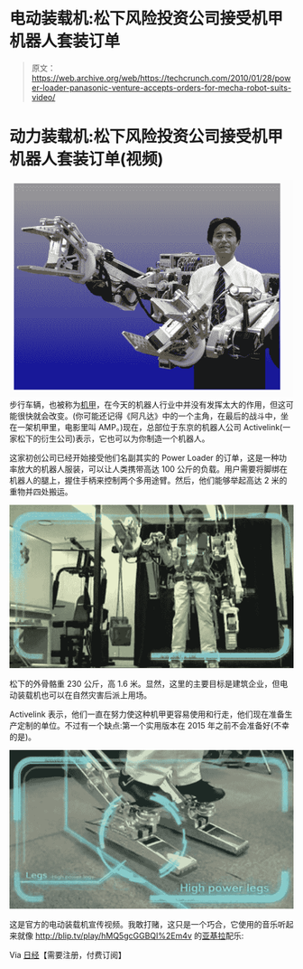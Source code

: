 # 电动装载机:松下风险投资公司接受机甲机器人套装订单

> 原文：<https://web.archive.org/web/https://techcrunch.com/2010/01/28/power-loader-panasonic-venture-accepts-orders-for-mecha-robot-suits-video/>

# 动力装载机:松下风险投资公司接受机甲机器人套装订单(视频)

[![](img/e9284c8097dd328015349714d9fdec84.png "powerloader_1")](https://web.archive.org/web/20230322155911/http://www.crunchgear.com/2010/01/28/power-loader-panasonic-venture-accepts-orders-for-mecha-robot-suits-video/powerloader_1/) 
步行车辆，也被称为[机甲](https://web.archive.org/web/20230322155911/http://en.wikipedia.org/wiki/Mecha)，在今天的机器人行业中并没有发挥太大的作用，但这可能很快就会改变。(你可能还记得《阿凡达》中的一个主角，在最后的战斗中，坐在一架机甲里，电影里叫 AMP。)现在，总部位于东京的机器人公司 Activelink(一家松下的衍生公司)表示，它也可以为你制造一个机器人。

这家初创公司已经开始接受他们名副其实的 Power Loader 的订单，这是一种功率放大的机器人服装，可以让人类携带高达 100 公斤的负载。用户需要将脚绑在机器人的腿上，握住手柄来控制两个多用途臂。然后，他们能够举起高达 2 米的重物并四处搬运。

[![](img/1a03770beead209339613cdc6ba2b52c.png "powerloader_2")](https://web.archive.org/web/20230322155911/http://www.crunchgear.com/2010/01/28/power-loader-panasonic-venture-accepts-orders-for-mecha-robot-suits-video/powerloader_2/)

松下的外骨骼重 230 公斤，高 1.6 米。显然，这里的主要目标是建筑企业，但电动装载机也可以在自然灾害后派上用场。

Activelink 表示，他们一直在努力使这种机甲更容易使用和行走，他们现在准备生产定制的单位。不过有一个缺点:第一个实用版本在 2015 年之前不会准备好(不幸的是)。

[![](img/d29451a34dd402f5ea94a55e7a676e2b.png "powerloader_3")](https://web.archive.org/web/20230322155911/http://www.crunchgear.com/2010/01/28/power-loader-panasonic-venture-accepts-orders-for-mecha-robot-suits-video/powerloader_3/)

这是官方的电动装载机宣传视频。我敢打赌，这只是一个巧合，它使用的音乐听起来就像 http://blip.tv/play/hMQ5gcGGBQI%2Em4v 的[亚基拉](https://web.archive.org/web/20230322155911/http://www.imdb.com/title/tt0094625/)配乐:

Via [日经](https://web.archive.org/web/20230322155911/http://www.nni.nikkei.co.jp/e/ac/tnks/Nni20100127D27JFA20.htm)【需要注册，付费订阅】